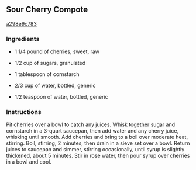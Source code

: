 ## Sour Cherry Compote

[a298e9c783](http://www.epicurious.com/recipes/food/views/sour-cherry-compote-105231)

### Ingredients

 - 1 1/4 pound of cherries, sweet, raw

 - 1/2 cup of sugars, granulated

 - 1 tablespoon of cornstarch

 - 2/3 cup of water, bottled, generic

 - 1/2 teaspoon of water, bottled, generic

### Instructions

Pit cherries over a bowl to catch any juices. Whisk together sugar and cornstarch in a 3-quart saucepan, then add water and any cherry juice, whisking until smooth. Add cherries and bring to a boil over moderate heat, stirring. Boil, stirring, 2 minutes, then drain in a sieve set over a bowl. Return juices to saucepan and simmer, stirring occasionally, until syrup is slightly thickened, about 5 minutes. Stir in rose water, then pour syrup over cherries in a bowl and cool.